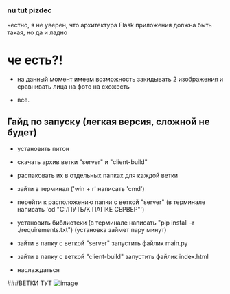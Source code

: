 ### nu tut pizdec

честно, я не уверен, что архитектура Flask приложения должна быть такая, но да и ладно


# че есть?!

- на данный момент имеем возможность закидывать 2 изображения и сравнивать лица на фото на схожесть

- все.












## Гайд по запуску (легкая версия, сложной не будет)

- установить питон

- скачать архив ветки "server" и "client-build"

- распаковать их в отдельных папках для каждой ветки

- зайти в терминал ('win + r' написать 'cmd')

- перейти к расположению папки с веткой "server" (в терминале написать 'cd "C:/ПУТЬ/К ПАПКЕ СЕРВЕР"')

- установить библиотеки (в терминале написать "pip install -r ./requirements.txt") (установка займет пару минут)

- зайти в папку с веткой "server" запустить файлик main.py

- зайти в папку с веткой "client-build" запустить файлик index.html

- наслаждаться


###ВЕТКИ ТУТ
![image](https://user-images.githubusercontent.com/83610362/225619659-c0257af9-abfb-4d6a-b19f-c32e8e8dc255.png)

